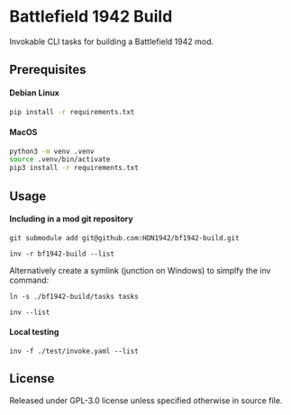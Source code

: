 # Battlefield 1942 Build

Invokable CLI tasks for building a Battlefield 1942 mod.

## Prerequisites

#### Debian Linux
```bash
pip install -r requirements.txt
```

#### MacOS
```bash
python3 -m venv .venv
source .venv/bin/activate
pip3 install -r requirements.txt
```

## Usage

#### Including in a mod git repository

`git submodule add git@github.com:HDN1942/bf1942-build.git`

`inv -r bf1942-build --list`

Alternatively create a symlink (junction on Windows) to simplfy the inv command:

`ln -s ./bf1942-build/tasks tasks`

`inv --list`

#### Local testing

`inv -f ./test/invoke.yaml --list`

## License

Released under GPL-3.0 license unless specified otherwise in source file.